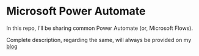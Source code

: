 # Microsoft Power Automate

In this repo, I'll be sharing common Power Automate (or, Microsoft Flows).

Complete description, regarding the same, will always be provided on my [blog](https://piyushksingh.com/)